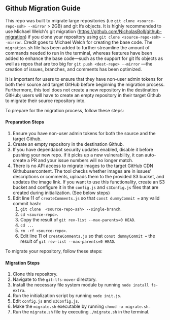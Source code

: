 ## Github Migration Guide

This repo was built to migrate large repositories (i.e `git clone <source-repo-ssh> --mirror` > 2GB) and git lfs objects. It is highly recommended to use Michael Welch's git migration (https://github.com/NicholasBoll/github-migration) if you clone your repository using `git clone <source-repo-ssh> --mirror`. Credit goes to Michael Welch for creating the base code. The `migration.sh` file has been added to further streamline the amount of commands needed to run in the terminal, whereas features have been added to enhance the base code—such as the support for git lfs objects as well as repos that are too big for `git push <dest-repo> --mirror` —the creation of issues, branches, and comments has been optimized.

It is important for users to ensure that they have non-user admin tokens for both their source and target GitHub before beginning the migration process. Furthermore, this tool does not create a new repository in the destination GitHub; users will have to create an empty repository in their target Github to migrate their source repository into.

To prepare for the migration process, follow these steps:

#### Preparation Steps
1. Ensure you have non-user admin tokens for both the source and the target Github.
2. Create an empty repository in the destination Github.
3. If you have dependabot security updates enabled, disable it before pushing your new repo. If it picks up a new vulnerability, it can auto-create a PR and your issue numbers will no longer match.
4. There is no API access to migrate images to the target GitHub CDN Githubusercontent. The tool checks whether images are in issues' descriptions or comments, uploads them to the provided S3 bucket, and updates the image link. If you want to use this functionality, create an S3 bucket and configure it in the `config.js` and `s3Config.js` files that are created during initialization. (See below steps)
5. Edit line 11 of `createComments.js` so that `const dummyCommit =` any valid commit hash:
     1. `git clone  <source-repo-ssh> --single-branch`.
     2. `cd <source-repo>`.
     3. Copy the result of `git rev-list --max-parents=0 HEAD`.
     4. `cd ..`.
     5. `rm -rf <source-repo>`.
     6. Edit line 11 of `createComments.js` so that `const dummyCommit =` the result of `git rev-list --max-parents=0 HEAD`.

To migrate your repository, follow these steps:


#### Migration Steps
1. Clone this repository.
2. Navigate to the `git-lfs-mover` directory.
3. Install the necessary file system module by running `node install fs-extra`.
4. Run the initialization script by running `node init.js`.
5. Edit `config.js` and `s3Config.js`.
6. Make the `migrate.sh` executable by running `chmod -x migrate.sh`.
7. Run the `migrate.sh` file by executing `./migrate.sh` in the terminal.